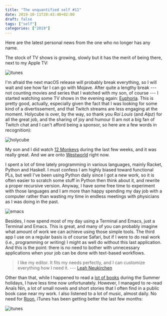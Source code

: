 ```yaml
---
title: "The unquantified self #11"
date: 2019-10-11T20:43:40+02:00
draft: false
tags: ["self"]
categories: ["2019"]
---
```


Here are the latest personal news from the one who no longer has any name.

The stock of TV shows is growing, slowly but it has the merit of being there, next to my Apple TV:

![itunes](/img/2019-10-08-17-06-07.png)

I'm afraid the next macOS release will probably break everything, so I will wait and see how far I can go with Mojave. After quite a lengthy break --- not counting movies and series that I watched with my son, of course --- I started watching some TV shows in the evening again: [Euphoria](https://m.imdb.com/title/tt8772296/). This is pretty good, actually, especially given the fact that I was looking for some kind of a divertissement, and that Twitch streams are less engaging at the moment. Holycube is over, by the way, so thank you _Roi Louis_ (and _Alpz_) for all the great job, and the sharing of joy and humour (I am not a big fan of Twitch chat and I can't afford being a sponsor, so here are a few words in recognition):

![holycube](/img/IMG_0805.jpg)

My son and I did watch [12 Monkeys](<https://en.wikipedia.org/wiki/12_Monkeys_(TV_series)>) during the last few weeks, and it was really great. And we are onto [Westworld](<https://en.wikipedia.org/wiki/Westworld_(TV_series)>) right now.

I spent a lot of time lately programming in various languages, mainly Racket, Python and Haskell. I must confess I am highly biased toward functional PLs, but well I've been using Python daily since I got a new work, so it is often easier to scratch some stuff in Python then think about it, and rewrite a proper recursive version. Anyway, I have some free time to experiment with those languages and I am more than happy spending my day job with a computer rather than wasting my time in endless meetings with physicians as I was doing in the past.

![emacs](/img/2019-08-23-14-12-02.png)

Besides, I now spend most of my day using a Terminal and Emacs, just a Terminal and Emacs. This is great, and many of you can probably imagine what amount of work we can achieve using those simple tools. The third app I use on a regular basis is of course Safari, but if I were to do real work (i.e., programming or writing) I might as well do without this last application. And this is the point: there is no need to bother with unnecessary applications when your job can be done with text-based workflows.

> I like my editor. It fits my needs perfectly, and I can customize everything how I need it. --- [Leah Neukirchen](https://leahneukirchen.org/blog/archive/2007/03/the-day-editors-became-handaxes.html)

Other than that, while I happened to read a [lot of books](/files/books.org) during the Summer holidays, I have less time now unfortunately. However, I managed to re-read Anaïs Nin, a lot of small novels and short stories that I often find in a public book case near my work. I also listened to a lot of music, almost daily. No need for [Roon](https://roonlabs.com), iTunes has been getting better the last few months:

![itunes](/img/2019-09-09-12-08-45.png)
